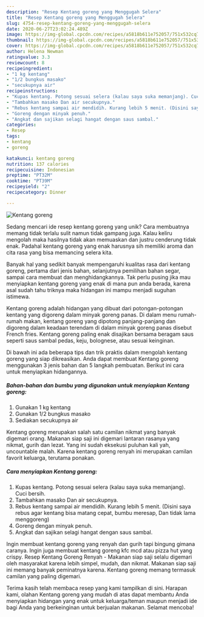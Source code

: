 ```yaml
---
description: "Resep Kentang goreng yang Menggugah Selera"
title: "Resep Kentang goreng yang Menggugah Selera"
slug: 4754-resep-kentang-goreng-yang-menggugah-selera
date: 2020-06-27T23:02:24.489Z
image: https://img-global.cpcdn.com/recipes/a5818b611e752057/751x532cq70/kentang-goreng-foto-resep-utama.jpg
thumbnail: https://img-global.cpcdn.com/recipes/a5818b611e752057/751x532cq70/kentang-goreng-foto-resep-utama.jpg
cover: https://img-global.cpcdn.com/recipes/a5818b611e752057/751x532cq70/kentang-goreng-foto-resep-utama.jpg
author: Helena Newman
ratingvalue: 3.3
reviewcount: 8
recipeingredient:
- "1 kg kentang"
- "1/2 bungkus masako"
- "secukupnya air"
recipeinstructions:
- "Kupas kentang. Potong sesuai selera (kalau saya suka memanjang). Cuci bersih."
- "Tambahkan masako Dan air secukupnya."
- "Rebus kentang sampai air mendidih. Kurang lebih 5 menit. (Disini saya rebus agar kentang bisa matang cepat, bumbu meresap, Dan tidak lama menggoreng)"
- "Goreng dengan minyak penuh."
- "Angkat dan sajikan selagi hangat dengan saus sambal."
categories:
- Resep
tags:
- kentang
- goreng

katakunci: kentang goreng 
nutrition: 137 calories
recipecuisine: Indonesian
preptime: "PT32M"
cooktime: "PT39M"
recipeyield: "2"
recipecategory: Dinner

---
```



![Kentang goreng](https://img-global.cpcdn.com/recipes/a5818b611e752057/751x532cq70/kentang-goreng-foto-resep-utama.jpg)

Sedang mencari ide resep kentang goreng yang unik? Cara membuatnya memang tidak terlalu sulit namun tidak gampang juga. Kalau keliru mengolah maka hasilnya tidak akan memuaskan dan justru cenderung tidak enak. Padahal kentang goreng yang enak harusnya sih memiliki aroma dan cita rasa yang bisa memancing selera kita.

Banyak hal yang sedikit banyak mempengaruhi kualitas rasa dari kentang goreng, pertama dari jenis bahan, selanjutnya pemilihan bahan segar, sampai cara membuat dan menghidangkannya. Tak perlu pusing jika mau menyiapkan kentang goreng yang enak di mana pun anda berada, karena asal sudah tahu triknya maka hidangan ini mampu menjadi suguhan istimewa.

Kentang goreng adalah hidangan yang dibuat dari potongan-potongan kentang yang digoreng dalam minyak goreng panas. Di dalam menu rumah-rumah makan, kentang goreng yang dipotong panjang-panjang dan digoreng dalam keadaan terendam di dalam minyak goreng panas disebut French fries. Kentang goreng paling enak disajikan bersama beragam saus seperti saus sambal pedas, keju, bolognese, atau sesuai keinginan.


Di bawah ini ada beberapa tips dan trik praktis dalam mengolah kentang goreng yang siap dikreasikan. Anda dapat membuat Kentang goreng menggunakan 3 jenis bahan dan 5 langkah pembuatan. Berikut ini cara untuk menyiapkan hidangannya.

<!--inarticleads1-->

##### Bahan-bahan dan bumbu yang digunakan untuk menyiapkan Kentang goreng:

1. Gunakan 1 kg kentang
1. Gunakan 1/2 bungkus masako
1. Sediakan secukupnya air


Kentang goreng merupakan salah satu camilan nikmat yang banyak digemari orang. Makanan siap saji ini digemari lantaran rasanya yang nikmat, gurih dan lezat. Yang ini sudah eksekusi puluhan kali yah, uncountable malah. Karena kentang goreng renyah ini merupakan camilan favorit keluarga, terutama ponakan. 

<!--inarticleads2-->

##### Cara menyiapkan Kentang goreng:

1. Kupas kentang. Potong sesuai selera (kalau saya suka memanjang). Cuci bersih.
1. Tambahkan masako Dan air secukupnya.
1. Rebus kentang sampai air mendidih. Kurang lebih 5 menit. (Disini saya rebus agar kentang bisa matang cepat, bumbu meresap, Dan tidak lama menggoreng)
1. Goreng dengan minyak penuh.
1. Angkat dan sajikan selagi hangat dengan saus sambal.


Ingin membuat kentang goreng yang renyah dan gurih tapi bingung gimana caranya. Ingin juga membuat kentang goreng kfc mcd atau pizza hut yang crispy. Resep Kentang Goreng Renyah - Makanan siap saji selalu digemari oleh masyarakat karena lebih simpel, mudah, dan nikmat. Makanan siap saji ini memang banyak peminatnya karena. Kentang goreng memang termasuk camilan yang paling digemari. 

Terima kasih telah membaca resep yang kami tampilkan di sini. Harapan kami, olahan Kentang goreng yang mudah di atas dapat membantu Anda menyiapkan hidangan yang enak untuk keluarga/teman maupun menjadi ide bagi Anda yang berkeinginan untuk berjualan makanan. Selamat mencoba!
